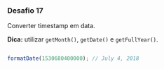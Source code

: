 ### Desafio 17

Converter timestamp em data.

**Dica:** utilizar `getMonth()`, `getDate()` e `getFullYear()`.

```js

formatDate(1530680400000); // July 4, 2018
```